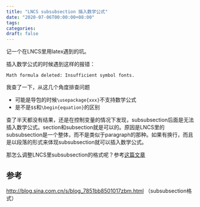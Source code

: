 ```yaml
---
title: "LNCS subsubsection 插入数学公式"
date: "2020-07-06T00:00:00+08:00"
tags: 
categories: 
draft: false
---
```


记一个在LNCS里用latex遇到的坑。

插入数学公式的时候遇到这样的报错：

```shell
Math formula deleted: Insufficient symbol fonts.
```

我查了一下，从这几个角度排查问题

- 可能是导包的时候`\usepackage{xxx}`不支持数学公式
- 是不是`$$`和`\begin{equation}`的区别

查了半天都没有结果，还是在控制变量的情况下发现，subsubsection后面是无法插入数学公式。section和subsection就是可以的。原因是LNCS里的subsubsection是一个整体，而不是类似于paragraph的那种。如果有换行，而且是以段落的形式来体现subsubsection就可以插入数学公式。

那怎么调整LNCS里subsubsection的格式呢？参考[这篇文章](http://blog.sina.com.cn/s/blog_7851bb8501017zbm.html)



## 参考

http://blog.sina.com.cn/s/blog_7851bb8501017zbm.html （subsubsection格式）

